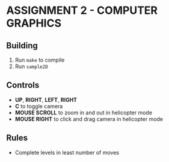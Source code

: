 # ASSIGNMENT 2 - COMPUTER GRAPHICS

## Building

1. Run `make` to compile
2. Run `sample2D`

## Controls

- **UP**, **RIGHT**, **LEFT**, **RIGHT**
- **C** to toggle camera
- **MOUSE SCROLL** to zoom in and out in helicopter mode
- **MOUSE RIGHT** to click and drag camera in helicopter mode

## Rules

- Complete levels in least number of moves